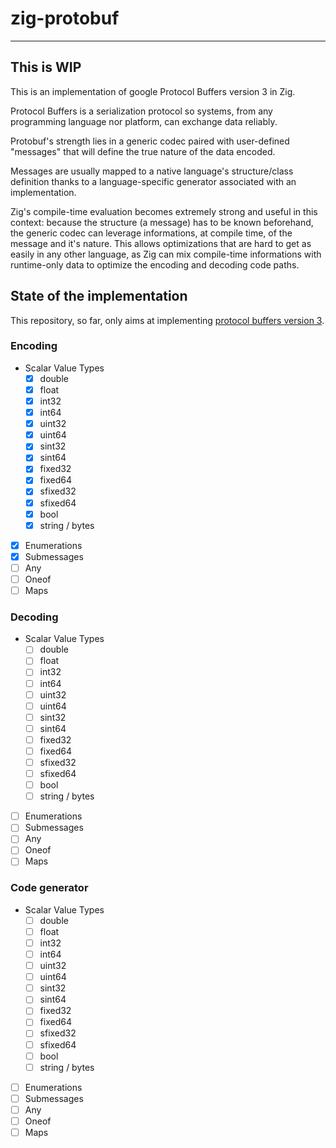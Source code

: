 # zig-protobuf

-------

## This is WIP

This is an implementation of google Protocol Buffers version 3 in Zig.

Protocol Buffers is a serialization protocol so systems, from any programming language nor platform, can exchange data reliably.

Protobuf's strength lies in a generic codec paired with user-defined "messages" that will define the true nature of the data encoded.

Messages are usually mapped to a native language's structure/class definition thanks to a language-specific generator associated with an implementation.

Zig's compile-time evaluation becomes extremely strong and useful in this context: because the structure (a message) has to be known beforehand, the generic codec can leverage informations, at compile time, of the message and it's nature. This allows optimizations that are hard to get as easily in any other language, as Zig can mix compile-time informations with runtime-only data to optimize the encoding and decoding code paths.

## State of the implementation

This repository, so far, only aims at implementing [protocol buffers version 3](https://developers.google.com/protocol-buffers/docs/proto3#simple).

### Encoding

- Scalar Value Types
    - [x] double
    - [x] float
    - [x] int32
    - [x] int64
    - [x] uint32
    - [x] uint64
    - [x] sint32
    - [x] sint64
    - [x] fixed32
    - [x] fixed64
    - [x] sfixed32
    - [x] sfixed64
    - [x] bool
    - [x] string / bytes
- [x] Enumerations
- [x] Submessages
- [ ] Any
- [ ] Oneof
- [ ] Maps

### Decoding

- Scalar Value Types
    - [ ] double
    - [ ] float
    - [ ] int32
    - [ ] int64
    - [ ] uint32
    - [ ] uint64
    - [ ] sint32
    - [ ] sint64
    - [ ] fixed32
    - [ ] fixed64
    - [ ] sfixed32
    - [ ] sfixed64
    - [ ] bool
    - [ ] string / bytes
- [ ] Enumerations
- [ ] Submessages
- [ ] Any
- [ ] Oneof
- [ ] Maps

### Code generator

- Scalar Value Types
    - [ ] double
    - [ ] float
    - [ ] int32
    - [ ] int64
    - [ ] uint32
    - [ ] uint64
    - [ ] sint32
    - [ ] sint64
    - [ ] fixed32
    - [ ] fixed64
    - [ ] sfixed32
    - [ ] sfixed64
    - [ ] bool
    - [ ] string / bytes
- [ ] Enumerations
- [ ] Submessages
- [ ] Any
- [ ] Oneof
- [ ] Maps